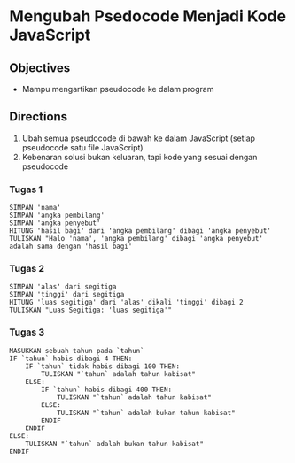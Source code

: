 # Mengubah Psedocode Menjadi Kode JavaScript

## Objectives

- Mampu mengartikan pseudocode ke dalam program

## Directions

1. Ubah semua pseudocode di bawah ke dalam JavaScript (setiap pseudocode satu file JavaScript)
2. Kebenaran solusi bukan keluaran, tapi kode yang sesuai dengan pseudocode

### Tugas 1

```
SIMPAN 'nama'
SIMPAN 'angka pembilang'
SIMPAN 'angka penyebut'
HITUNG 'hasil bagi' dari 'angka pembilang' dibagi 'angka penyebut'
TULISKAN "Halo 'nama', 'angka pembilang' dibagi 'angka penyebut' adalah sama dengan 'hasil bagi'
```

### Tugas 2

```
SIMPAN 'alas' dari segitiga
SIMPAN 'tinggi' dari segitiga
HITUNG 'luas segitiga' dari 'alas' dikali 'tinggi' dibagi 2
TULISKAN "Luas Segitiga: 'luas segitiga'"
```

### Tugas 3

```
MASUKKAN sebuah tahun pada `tahun`
IF `tahun` habis dibagi 4 THEN:
    IF `tahun` tidak habis dibagi 100 THEN:
        TULISKAN "`tahun` adalah tahun kabisat"
    ELSE:
        IF `tahun` habis dibagi 400 THEN:
            TULISKAN "`tahun` adalah tahun kabisat"
        ELSE:
            TULISKAN "`tahun` adalah bukan tahun kabisat"
        ENDIF
    ENDIF
ELSE:
    TULISKAN "`tahun` adalah bukan tahun kabisat"
ENDIF
```